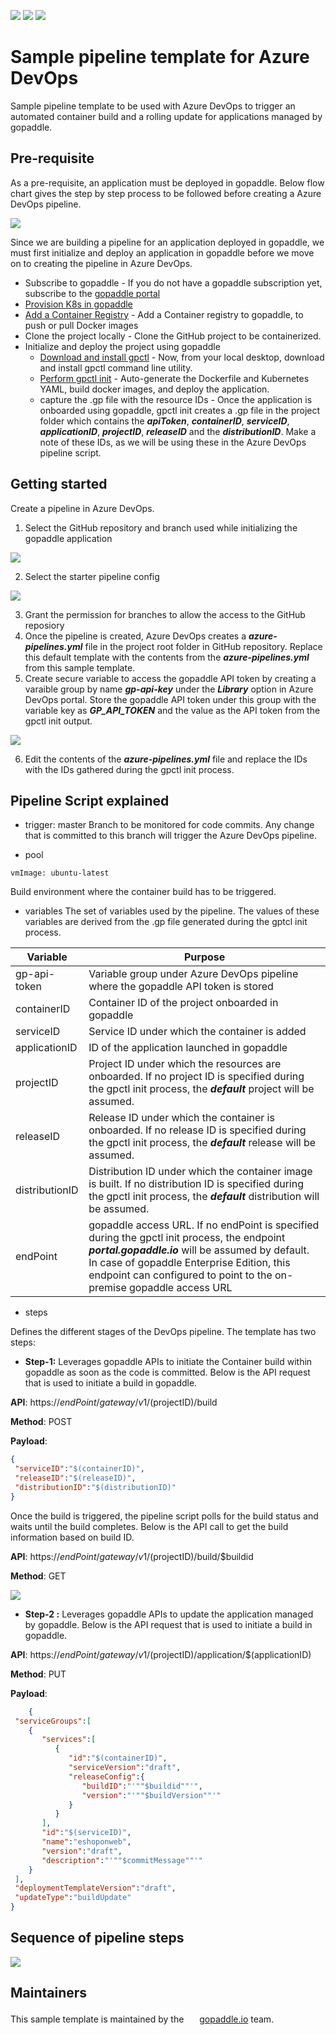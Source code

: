![](https://img.shields.io/github/downloads/gopaddle-io/azure-devops-pipeline/total) ![](https://img.shields.io/github/issues/gopaddle-io/azure-devops-pipeline) ![](https://img.shields.io/twitter/follow/gopaddleio?style=flat-square)

# Sample pipeline template for Azure DevOps

Sample pipeline template to be used with Azure DevOps to trigger an automated container build and a rolling update for applications managed by gopaddle. 

 ## Pre-requisite

As a pre-requisite, an application must be deployed in gopaddle. Below flow chart gives the step by step process to be followed before creating a Azure DevOps pipeline.

![](https://gopaddle-marketing.s3.ap-southeast-2.amazonaws.com/azure-devops-pipeline-prerequisite.png)

Since we are building a pipeline for an application deployed in gopaddle, we must first initialize and deploy an application in gopaddle before we move on to creating the pipeline in Azure DevOps.

+ Subscribe to gopaddle - If you do not have a gopaddle subscription yet, subscribe to the [gopaddle portal](https://portal.gopaddle.io/signUp)
+ [Provision K8s in gopaddle](https://help.gopaddle.io/en/articles/3942973-registering-a-cloud-account)
+ [Add a Container Registry](https://help.gopaddle.io/en/articles/3942974-adding-a-docker-registry) - Add a Container registry to gopaddle, to push or pull Docker images
+ Clone the project locally - Clone the GitHub project to be containerized. 
+ Initialize and deploy the project using gopaddle
    + [Download and install gpctl](https://help.gopaddle.io/en/articles/5116592-installing-and-configuring-gopaddle-command-line-utility) - Now, from your local desktop, download and install gpctl command line utility.
	+ [Perform gpctl init](https://help.gopaddle.io/en/articles/5056807-initializing-a-microservice-from-scratch) - Auto-generate the Dockerfile and Kubernetes YAML, build docker images, and deploy the application.
	+ capture the .gp file with the resource IDs - Once the application is onboarded using gopaddle, gpctl init creates a .gp file in the project folder which contains the ***apiToken***, ***containerID***, ***serviceID***, ***applicationID***, ***projectID***, ***releaseID*** and the ***distributionID***. Make a note of these IDs, as we will be using these in the Azure DevOps pipeline script.

 

## Getting started

Create a pipeline in Azure DevOps.

  1. Select the GitHub repository and branch used while initializing the gopaddle application
  
  ![](https://gopaddle-marketing.s3.ap-southeast-2.amazonaws.com/azure-github-configure.png)
  
  2. Select the starter pipeline config
  
  ![](https://gopaddle-marketing.s3.ap-southeast-2.amazonaws.com/azure-starter-pipeline.png)
  
  3. Grant the permission for branches to allow the access to the GitHub reposiory
  4. Once the pipeline is created, Azure DevOps creates a ***azure-pipelines.yml*** file in the project root folder in GitHub repository. Replace this default template with the contents from the ***azure-pipelines.yml*** from this sample template.
  5. Create secure variable to access the gopaddle API token by creating a varaible group by name ***gp-api-key*** under the ***Library*** option in Azure DevOps portal. Store the gopaddle API token under this group with the variable key as ***GP_API_TOKEN*** and the value as the API token from the gpctl init output.
  
  ![](https://gopaddle-marketing.s3.ap-southeast-2.amazonaws.com/azure-pipeline-secrets.png)
  
  6. Edit the contents of the ***azure-pipelines.yml*** file and replace the IDs with the IDs gathered during the gpctl init process.

 ## Pipeline Script explained
 
- trigger: master
Branch to be monitored for code commits. Any change that is committed to this branch will trigger the Azure DevOps pipeline.

- pool
```
vmImage: ubuntu-latest
```
Build environment where the container build has to be triggered.

- variables
The set of variables used by the pipeline. The values of these variables are derived from the .gp file generated during the gptcl init process.

| Variable  | Purpose |
| ------------- | ------------- |
| gp-api-token  | Variable group under Azure DevOps pipeline where the gopaddle API token is stored  |
| containerID  | Container ID of the project onboarded in gopaddle  |
| serviceID  | Service ID under which the container is added  |
| applicationID  |  ID of the application launched in gopaddle  |
| projectID  | Project ID under which the resources are onboarded. If no project ID is specified during the gpctl init process, the ***default*** project will be assumed. |
| releaseID  | Release ID under which the container is onboarded. If no release ID is specified during the gpctl init process, the ***default*** release will be assumed.  |
| distributionID  | Distribution ID under which the container image is built. If no distribution ID is specified during the gpctl init process, the ***default*** distribution will be assumed.  |
| endPoint  | gopaddle access URL. If no endPoint is specified during the gpctl init process, the endpoint ***portal.gopaddle.io*** will be assumed by default. In case of gopaddle Enterprise Edition, this endpoint can configured to point to the on-premise gopaddle access URL  |

- steps

Defines the different stages of the DevOps pipeline. The template has two steps:

  + **Step-1:** Leverages gopaddle APIs to initiate the Container build within gopaddle as soon as the code is committed. Below is the API request that is used to initiate a build in gopaddle.

  **API**:  https://$endPoint/gateway/v1/$(projectID)/build
  
  **Method**: POST
  
  **Payload**: 
  
  ```json
{
   "serviceID":"$(containerID)",
   "releaseID":"$(releaseID)",
   "distributionID":"$(distributionID)"
}
```

  Once the build is triggered, the pipeline script polls for the build status and waits until the build completes. Below is the API call to get the build information based on build ID.
  
  **API**: https://$endPoint/gateway/v1/$(projectID)/build/$buildid
  
  **Method**: GET
 
  ![](https://gopaddle-marketing.s3.ap-southeast-2.amazonaws.com/azure-pipelinerun.png)
 
  + **Step-2 :** Leverages gopaddle APIs to update the application managed by gopaddle. Below is the API request that is used to initiate a build in gopaddle.
  
  **API**: https://$endPoint/gateway/v1/$(projectID)/application/$(applicationID)
  
  **Method**: PUT
  
  **Payload**: 
  
  ```json
	  {
   "serviceGroups":[
      {
         "services":[
            {
               "id":"$(containerID)",
               "serviceVersion":"draft",
               "releaseConfig":{
                  "buildID":"'""$buildid""'",
                  "version":"'""$buildVersion""'"
               }
            }
         ],
         "id":"$(serviceID)",
         "name":"eshoponweb",
         "version":"draft",
         "description":"'""$commitMessage""'"
      }
   ],
   "deploymentTemplateVersion":"draft",
   "updateType":"buildUpdate"
}
```

## Sequence of pipeline steps

![](https://gopaddle-marketing.s3.ap-southeast-2.amazonaws.com/azure-devops-pipeline-sequence.png)

## Maintainers
This sample template is maintained by the <img src="https://i0.wp.com/blog.gopaddle.io/wp-content/uploads/2020/08/cropped-gopaddle.png?fit=512%2C512&ssl=1" width="17" height="17"> [gopaddle.io](https://gopaddle.io) team.
